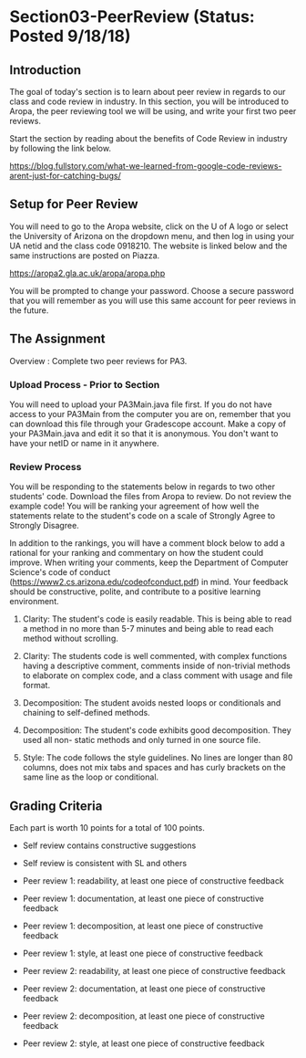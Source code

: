 # Section03-PeerReview (Status: Posted 9/18/18)

## Introduction 
The goal of today's section is to learn about peer review in regards to our class
and code review in industry. In this section, you will be introduced to Aropa, the
peer reviewing tool we will be using, and write your first two peer reviews. 

Start the section by reading about the benefits of Code Review in industry by 
following the link below. 

https://blog.fullstory.com/what-we-learned-from-google-code-reviews-arent-just-for-catching-bugs/



## Setup for Peer Review 
You will need to go to the Aropa website, click on the U of A logo or select
the University of Arizona on the dropdown menu, and then log in using your UA
netid and the class code 0918210. The website is linked below and the same 
instructions are posted on Piazza.

https://aropa2.gla.ac.uk/aropa/aropa.php

You will be prompted to change your password. Choose a secure password that 
you will remember as you will use this same account for peer reviews in 
the future. 

## The Assignment
Overview : Complete two peer reviews for PA3.

### Upload Process - Prior to Section 
You will need to upload your PA3Main.java file first. If you do not have
access to your PA3Main from the computer you are on, remember that you 
can download this file through your Gradescope account. Make a copy of your PA3Main.java and
edit it so that it is anonymous. You don't want to have your netID or name in it anywhere.

### Review Process
You will be responding to the statements below in regards to two other
students' code. Download the files from Aropa to review. Do not review the example code!
You will be ranking your agreement of how well the statements 
relate to the student's code on a scale of Strongly Agree to Strongly Disagree.

In addition to the rankings, you will have a comment block below to add a
rational for your ranking and commentary on how the student could improve. 
When writing your comments, keep the Department of Computer Science's code of 
conduct (https://www2.cs.arizona.edu/codeofconduct.pdf) in mind. Your feedback 
should be constructive, polite, and contribute to a positive learning environment. 

1.	Clarity: The student's code is easily readable. This is being able to read a method
	in no more than 5-7 minutes and being able to read each method without scrolling.
     
2.	Clarity: The students code is well commented, with complex functions having a 
	descriptive comment, comments inside of non-trivial methods to elaborate on 
	complex code, and a class comment with usage and file format. 

3.	Decomposition: The student avoids nested loops or conditionals and chaining to 
	self-defined methods. 
	
4.	Decomposition: The student's code exhibits good decomposition. They used all non-
	static methods and only turned in one source file.

5.	Style: The code follows the style guidelines. No lines are longer than 80 columns, does 
	not mix tabs and spaces and has curly brackets on the same line as the loop or conditional. 
  
## Grading Criteria
Each part is worth 10 points for a total of 100 points.

* Self review contains constructive suggestions

* Self review is consistent with SL and others

* Peer review 1: readability, at least one piece of constructive feedback

* Peer review 1: documentation, at least one piece of constructive feedback

* Peer review 1: decomposition, at least one piece of constructive feedback

* Peer review 1: style, at least one piece of constructive feedback

* Peer review 2: readability, at least one piece of constructive feedback

* Peer review 2: documentation, at least one piece of constructive feedback

* Peer review 2: decomposition, at least one piece of constructive feedback

* Peer review 2: style, at least one piece of constructive feedback
